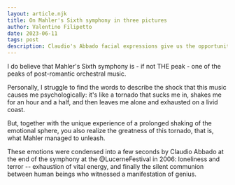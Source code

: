 ```yaml
---
layout: article.njk
title: On Mahler's Sixth symphony in three pictures
author: Valentino Filipetto
date: 2023-06-11
tags: post
description: Claudio's Abbado facial expressions give us the opportunity to deepend our understanding of Mahler's Sixth symphony.
---
```


I do believe that Mahler's Sixth symphony is - if not THE peak - one of the peaks of post-romantic orchestral music.

Personally, I struggle to find the words to describe the shock that this music causes me psychologically: it's like a tornado that sucks me in, shakes me for an hour and a half, and then leaves me alone and exhausted on a livid coast.

But, together with the unique experience of a prolonged shaking of the emotional sphere, you also realize the greatness of this tornado, that is, what Mahler managed to unleash.

These emotions were condensed into a few seconds by Claudio Abbado at the end of the symphony at the
@LucerneFestival in 2006: loneliness and terror -- exhaustion of vital energy, and finally the silent communion between human beings who witnessed a manifestation of genius.
